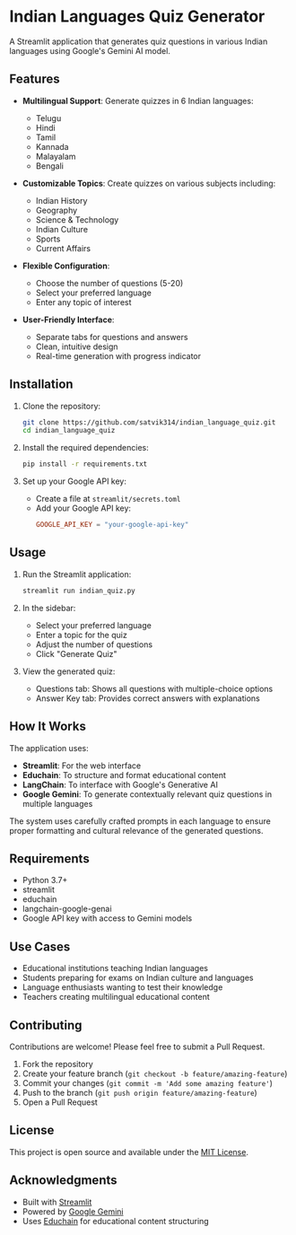 # Indian Languages Quiz Generator

A Streamlit application that generates quiz questions in various Indian languages using Google's Gemini AI model.

## Features

- **Multilingual Support**: Generate quizzes in 6 Indian languages:
  - Telugu
  - Hindi
  - Tamil
  - Kannada
  - Malayalam
  - Bengali

- **Customizable Topics**: Create quizzes on various subjects including:
  - Indian History
  - Geography
  - Science & Technology
  - Indian Culture
  - Sports
  - Current Affairs

- **Flexible Configuration**:
  - Choose the number of questions (5-20)
  - Select your preferred language
  - Enter any topic of interest

- **User-Friendly Interface**:
  - Separate tabs for questions and answers
  - Clean, intuitive design
  - Real-time generation with progress indicator

## Installation

1. Clone the repository:
   ```bash
   git clone https://github.com/satvik314/indian_language_quiz.git
   cd indian_language_quiz
   ```

2. Install the required dependencies:
   ```bash
   pip install -r requirements.txt
   ```

3. Set up your Google API key:
   - Create a file at `streamlit/secrets.toml`
   - Add your Google API key:
     ```toml
     GOOGLE_API_KEY = "your-google-api-key"
     ```

## Usage

1. Run the Streamlit application:
   ```bash
   streamlit run indian_quiz.py
   ```

2. In the sidebar:
   - Select your preferred language
   - Enter a topic for the quiz
   - Adjust the number of questions
   - Click "Generate Quiz"

3. View the generated quiz:
   - Questions tab: Shows all questions with multiple-choice options
   - Answer Key tab: Provides correct answers with explanations

## How It Works

The application uses:
- **Streamlit**: For the web interface
- **Educhain**: To structure and format educational content
- **LangChain**: To interface with Google's Generative AI
- **Google Gemini**: To generate contextually relevant quiz questions in multiple languages

The system uses carefully crafted prompts in each language to ensure proper formatting and cultural relevance of the generated questions.

## Requirements

- Python 3.7+
- streamlit
- educhain
- langchain-google-genai
- Google API key with access to Gemini models

## Use Cases

- Educational institutions teaching Indian languages
- Students preparing for exams on Indian culture and languages
- Language enthusiasts wanting to test their knowledge
- Teachers creating multilingual educational content

## Contributing

Contributions are welcome! Please feel free to submit a Pull Request.

1. Fork the repository
2. Create your feature branch (`git checkout -b feature/amazing-feature`)
3. Commit your changes (`git commit -m 'Add some amazing feature'`)
4. Push to the branch (`git push origin feature/amazing-feature`)
5. Open a Pull Request

## License

This project is open source and available under the [MIT License](LICENSE).

## Acknowledgments

- Built with [Streamlit](https://streamlit.io/)
- Powered by [Google Gemini](https://ai.google.dev/)
- Uses [Educhain](https://github.com/educhain-official/educhain) for educational content structuring
